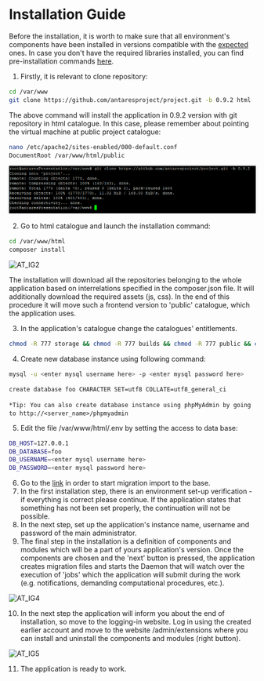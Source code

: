 # Installation Guide  

Before the installation, it is worth to make sure that all environment's components have been installed in versions compatible with the [expected](requirements.md) ones.
In case you don't have the required libraries installed, you can find pre-installation commands [here](preconfiguration.md).    

  
1. Firstly, it is relevant to clone repository:  

```bash
cd /var/www
git clone https://github.com/antaresproject/project.git -b 0.9.2 html
```

The above command will install the application in 0.9.2 version with git repository in html catalogue. 
In this case, please remember about pointing the virtual machine at public project catalogue:  

```bash
nano /etc/apache2/sites-enabled/000-default.conf  
DocumentRoot /var/www/html/public
```
  ![git_clone](../img/installation/git_clone.png)      
  
2. Go to html catalogue and launch the installation command:  

```bash
cd /var/www/html
composer install
```

![AT_IG2](../img/docs/installation/installation_guide/AT_IG2.PNG)

The installation will download all the repositories belonging to the whole application based on interrelations specified in the composer.json file. It will additionally download the required assets (js, css). In the end of this procedure it will move such a frontend version to 'public' catalogue, which the application uses.  

3. In the application's catalogue change the catalogues' entitlements.

```bash
chmod -R 777 storage && chmod -R 777 builds && chmod -R 777 public && chmod -R 777 bootstrap
```

4. Create new database instance using following command:
    
```bash
mysql -u <enter mysql username here> -p <enter mysql password here>
```   
```bash
create database foo CHARACTER SET=utf8 COLLATE=utf8_general_ci
```
`*Tip: You can also create database instance using phpMyAdmin by going to http://<server_name>/phpmyadmin`
       
5.  Edit the file /var/www/html/.env by setting the access to data base:

```bash
DB_HOST=127.0.0.1
DB_DATABASE=foo
DB_USERNAME=<enter mysql username here>
DB_PASSWORD=<enter mysql password here>
```
  
6. Go to the [link](http://<server_name>/admin/install) in order to start migration import to the base.
7. In the first installation step, there is an environment set-up verification - if everything is correct please continue. If the application states that something has not been set properly, the continuation will not be possible. 
8. In the next step, set up the application's instance name, username and password of the main administrator.
9. The final step in the installation is a definition of components and modules which will be a part of yours application's version. Once the components are chosen and the 'next' button is pressed, the application creates migration files and starts the Daemon that will watch over the execution of 'jobs' which the application will submit during the work (e.g. notifications, demanding computational procedures, etc.).
  
![AT_IG4](../img/docs/installation/installation_guide/AT_IG4.PNG)
  
10. In the next step the application will inform you about the end of installation, so move to the logging-in website. Log in using the created earlier account and move to the website /admin/extensions where you can install and uninstall the components and modules (right button).
  
![AT_IG5](../img/docs/installation/installation_guide/AT_IG5.PNG)
  
11. The application is ready to work.
